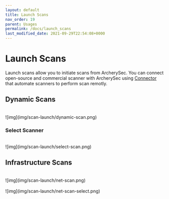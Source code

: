 ```yaml
---
layout: default
title: Launch Scans
nav_order: 19
parent: Usages
permalink: /docs/launch_scans
last_modified_date: 2021-09-29T22:54:08+0000
---
```


# Launch Scans

Launch scans allow you to initiate scans from ArcherySec. You can connect open-source and commercial scanner with ArcherySec using [Connector](connectors-basic) that automate scanners to perform scan remotly. 

## Dynamic Scans

<br>
![img](img/scan-launch/dynamic-scan.png)
<br>

### Select Scanner

<br>
![img](img/scan-launch/select-scan.png)
<br>

## Infrastructure Scans

<br>
![img](img/scan-launch/net-scan.png)
<br>

<br>
![img](img/scan-launch/net-scan-select.png)
<br>
